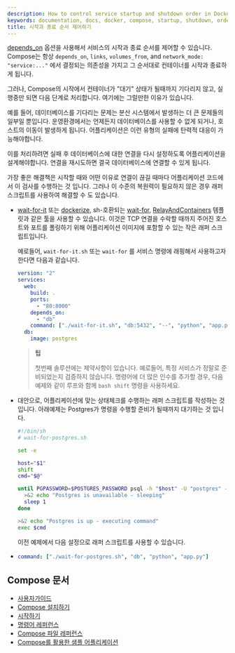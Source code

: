 ```yaml
---
description: How to control service startup and shutdown order in Docker Compose
keywords: documentation, docs, docker, compose, startup, shutdown, order
title: 시작과 종료 순서 제어하기
---
```


[depends_on](compose-file/compose-file-v3.md#depends_on) 옵션을 사용해서 서비스의 시작과 종료 순서를 제어할 수 있습니다.
Compose는 항상 `depends_on`, `links`, `volumes_from`, and `network_mode: "service:..."` 에서 결정되는 의존성을 가지고 그 순서대로 컨테이너를 시작과 종료하게 됩니다.

그러나, Compose의 시작에서 컨테이너가 "대기" 상태가 될때까지 기다리지 않고, 실행중만 되면 다음 단계로 처리합니다. 여기에는 그럴만한 이유가 있습니다.

예를 들어, 데이터베이스를 기다리는 문제는 분산 시스템에서 발생하는 더 큰 문제들의 일부일 뿐입니다. 운영환경에서는 언제든지 데이터베이스를 사용할 수 없게 되거나, 호스트의 이동이 발생하게 됩니다. 어플리케이션은 이런 유형의 실패에 탄력적 대응이 가능해야합니다.

이를 처리하려면 실패 후 데이터베이스에 대한 연결을 다시 설정하도록 어플리케이션을 설계해야합니다. 연결을 재시도하면 결국 데이터베이스에 연결할 수 있게 됩니다.

가장 좋은 해결책은 시작할 때와 어떤 이유로 연결이 끊길 때마다 어플리케이션 코드에서 이 검사를 수행하는 것 입니다. 그러나 이 수준의 복원력이 필요하지 않은 경우 래퍼 스크립트를 사용하여 해결할 수 도 있습니다.

- [wait-for-it](https://github.com/vishnubob/wait-for-it) 또는 [dockerize](https://github.com/jwilder/dockerize), sh-호환되는 [wait-for](https://github.com/Eficode/wait-for), [RelayAndContainers](https://github.com/jasonsychau/RelayAndContainers) 템플릿과 같은 툴을 사용할 수 있습니다. 이것은 TCP 연결을 수락할 때까지 주어진 호스트와 포트를 폴링하기 위해 어플리케이션 이미지에 포함할 수 있는 작은 래퍼 스크립트입니다.

  예로들어, `wait-for-it.sh` 또는 `wait-for` 를 서비스 명령에 래핑해서 사용하고자 한다면 다음과 같습니다.

  ```yaml
  version: "2"
  services:
    web:
      build: .
      ports:
        - "80:8000"
      depends_on:
        - "db"
      command: ["./wait-for-it.sh", "db:5432", "--", "python", "app.py"]
    db:
      image: postgres
  ```

  > **팁**
  >
  > 첫번째 솔루션에는 제약사항이 있습니다. 예로들어, 특정 서비스가 정말로 준비되었는지 검증하지 않습니다. 명령어에 더 많은 인수를 추가할 경우, 다음 예제와 같이 루프와 함께 `bash shift` 명령을 사용하세요.

- 대안으로, 어플리케이션에 맞는 상태체크를 수행하는 래퍼 스크립트를 작성하는 것 입니다. 아래예제는 Postgres가 명령을 수행할 준비가 될때까지 대기하는 것 입니다.

  ```bash
  #!/bin/sh
  # wait-for-postgres.sh

  set -e
  
  host="$1"
  shift
  cmd="$@"
  
  until PGPASSWORD=$POSTGRES_PASSWORD psql -h "$host" -U "postgres" -c '\q'; do
    >&2 echo "Postgres is unavailable - sleeping"
    sleep 1
  done
  
  >&2 echo "Postgres is up - executing command"
  exec $cmd
  ```

  이전 예제에서 다음 설정으로 래퍼 스크립트를 사용할 수 있습니다.
- 
  ```yaml
  command: ["./wait-for-postgres.sh", "db", "python", "app.py"]
  ```

## Compose 문서

- [사용자가이드](index.md)
- [Compose 설치하기](install.md)
- [시작하기](gettingstarted.md)
- [명령어 레퍼런스](reference/index.md)
- [Compose 파일 레퍼런스](compose-file/index.md)
- [Compose를 활용한 샘플 어플리케이션](samples-for-compose.md)